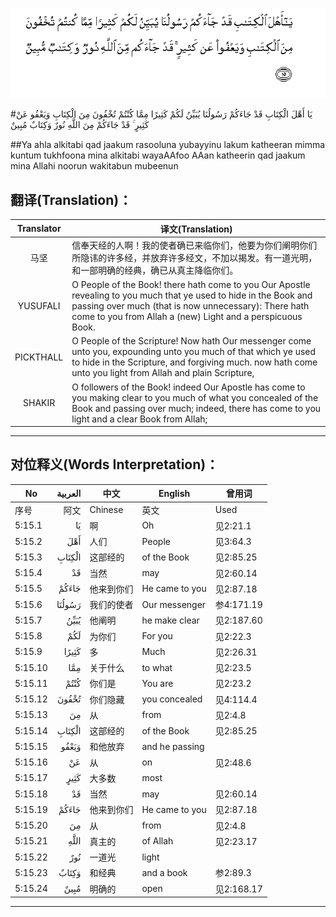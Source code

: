![005:015](images/005_015.gif)

#يَا أَهْلَ الْكِتَابِ قَدْ جَاءَكُمْ رَسُولُنَا يُبَيِّنُ لَكُمْ كَثِيرًا مِمَّا كُنْتُمْ تُخْفُونَ مِنَ الْكِتَابِ وَيَعْفُو عَنْ كَثِيرٍ ۚ قَدْ جَاءَكُمْ مِنَ اللَّهِ نُورٌ وَكِتَابٌ مُبِينٌ 

##Ya ahla alkitabi qad jaakum rasooluna yubayyinu lakum katheeran mimma kuntum tukhfoona mina alkitabi wayaAAfoo AAan katheerin qad jaakum mina Allahi noorun wakitabun mubeenun 

## 翻译(Translation)：

| Translator | 译文(Translation)                                            |
| :--------: | ------------------------------------------------------------ |
|    马坚    | 信奉天经的人啊！我的使者确已来临你们，他要为你们阐明你们所隐讳的许多经，并放弃许多经文，不加以揭发。有一道光明，和一部明确的经典，确已从真主降临你们。 |
|  YUSUFALI  | O People of the Book! there hath come to you Our Apostle revealing to you much that ye used to hide in the Book and passing over much (that is now unnecessary): There hath come to you from Allah a (new) Light and a perspicuous Book. |
| PICKTHALL  | O People of the Scripture! Now hath Our messenger come unto you, expounding unto you much of that which ye used to hide in the Scripture, and forgiving much. now hath come unto you light from Allah and plain Scripture, |
|   SHAKIR   | O followers of the Book! indeed Our Apostle has come to you making clear to you much of what you concealed of the Book and passing over much; indeed, there has come to you light and a clear Book from Allah; |

---

## 对位释义(Words Interpretation)：

| No   | العربية | 中文    | English | 曾用词 |
| ---- | ------: | ------- | ------- | ------ |
| 序号 |    阿文 | Chinese | 英文    | Used   |
| 5:15.1  | يَا     | 啊         | Oh             | 见2:21.1   |
| 5:15.2  | أَهْلَ    | 人们       | People         | 见3:64.3   |
| 5:15.3  | الْكِتَابِ | 这部经的   | of the Book    | 见2:85.25  |
| 5:15.4  | قَدْ     | 当然       | may            | 见2:60.14  |
| 5:15.5  | جَاءَكُمْ  | 他来到你们 | He came to you | 见2:87.18  |
| 5:15.6  | رَسُولُنَا | 我们的使者 | Our messenger  | 参4:171.19 |
| 5:15.7  | يُبَيِّنُ   | 他阐明     | he make clear  | 见2:187.60 |
| 5:15.8  | لَكُمْ    | 为你们     | For you        | 见2:22.3   |
| 5:15.9  | كَثِيرًا  | 多         | Much           | 见2:26.31  |
| 5:15.10 | مِمَّا    | 关于什么   | to what        | 见2:23.5   |
| 5:15.11 | كُنْتُمْ   | 你们是     | You are        | 见2:23.2   |
| 5:15.12 | تُخْفُونَ  | 你们隐藏   | you concealed  | 见4:114.4  |
| 5:15.13 | مِنَ     | 从         | from           | 见2:4.8    |
| 5:15.14 | الْكِتَابِ | 这部经的   | of the Book    | 见2:85.25  |
| 5:15.15 | وَيَعْفُو  | 和他放弃   | and he passing |            |
| 5:15.16 | عَنْ     | 从         | on             | 见2:48.6   |
| 5:15.17 | كَثِيرٍ   | 大多数     | most           |            |
| 5:15.18 | قَدْ     | 当然       | may            | 见2:60.14  |
| 5:15.19 | جَاءَكُمْ  | 他来到你们 | He came to you | 见2:87.18  |
| 5:15.20 | مِنَ     | 从         | from           | 见2:4.8    |
| 5:15.21 | اللَّهِ   | 真主的     | of Allah       | 见2:23.17  |
| 5:15.22 | نُورٌ    | 一道光     | light          |            |
| 5:15.23 | وَكِتَابٌ  | 和经典     | and a book     | 参2:89.3   |
| 5:15.24 | مُبِينٌ   | 明确的     | open           | 见2:168.17 |

---
